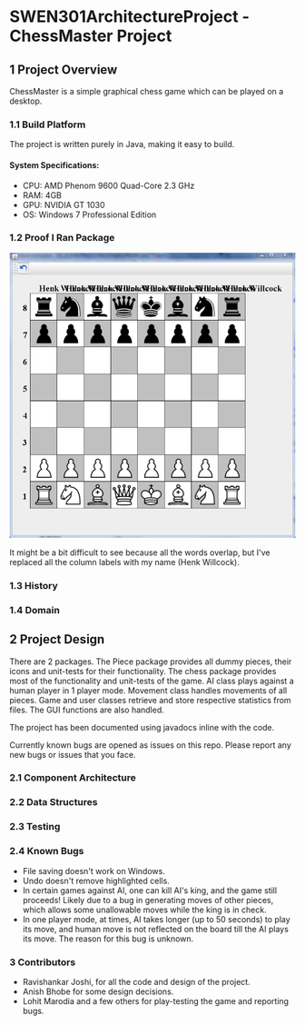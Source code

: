 # SWEN301ArchitectureProject - ChessMaster Project

## 1 Project Overview

ChessMaster is a simple graphical chess game which can be played on a desktop.

### 1.1 Build Platform

The project is written purely in Java, making it easy to build.

#### System Specifications:

* CPU: AMD Phenom 9600 Quad-Core 2.3 GHz
* RAM: 4GB
* GPU: NVIDIA GT 1030
* OS: Windows 7 Professional Edition

### 1.2 Proof I Ran Package

![alt text](https://github.com/HenkWillcock/SWEN301ArchitectureProject/blob/master/ScreenShot.PNG)

It might be a bit difficult to see because all the words overlap, but I've replaced all the column labels with my name (Henk Willcock).

### 1.3 History

### 1.4 Domain

## 2 Project Design

There are 2 packages. The Piece package provides all dummy pieces, their icons and unit-tests for their functionality. The chess package provides most of the functionality and unit-tests of the game. AI class plays against a human player in 1 player mode. Movement class handles movements of all pieces. Game and user classes retrieve and store respective statistics from files. The GUI functions are also handled. 

The project has been documented using javadocs inline with the code.

Currently known bugs are opened as issues on this repo. Please report any new 
bugs or issues that you face.

### 2.1 Component Architecture

### 2.2 Data Structures

### 2.3 Testing

### 2.4 Known Bugs

* File saving doesn't work on Windows.
* Undo doesn't remove highlighted cells.
* In certain games against AI, one can kill AI's king, and the game still proceeds! Likely due to a bug in generating moves of other pieces, which allows some unallowable moves while the king is in check.
* In one player mode, at times, AI takes longer (up to 50 seconds) to play its move, and human move is not reflected on the board till the AI plays its move.
The reason for this bug is unknown.

### 3 Contributors

* Ravishankar Joshi, for all the code and design of the project.
* Anish Bhobe for some design decisions.
* Lohit Marodia and a few others for play-testing the game and reporting bugs.
